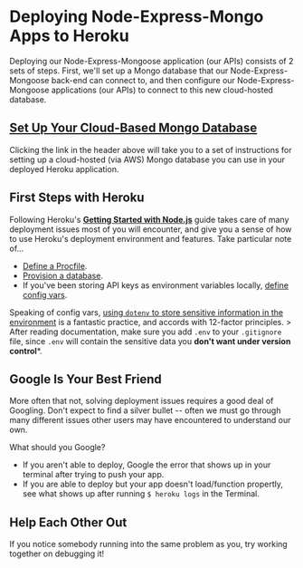 # Deploying Node-Express-Mongo Apps to Heroku

Deploying our Node-Express-Mongoose application (our APIs) consists of 2 sets of steps. First, we'll set up a Mongo database that our Node-Express-Mongoose back-end can connect to, and then configure our Node-Express-Mongoose applications (our APIs) to connect to this new cloud-hosted database.

## [Set Up Your Cloud-Based Mongo Database](./mongodb.md)

Clicking the link in the header above will take you to a set of instructions for setting up a cloud-hosted (via AWS) Mongo database you can use in your deployed Heroku application.

## First Steps with Heroku

Following Heroku's **[Getting Started with Node.js](https://devcenter.heroku.com/articles/getting-started-with-nodejs)** guide takes care of many deployment issues most of you will encounter, and give you a sense of how to use Heroku's deployment environment and features. Take particular note of...

* [Define a Procfile](https://devcenter.heroku.com/articles/getting-started-with-nodejs#define-a-procfile).
* [Provision a database](https://devcenter.heroku.com/articles/getting-started-with-nodejs#provision-a-database).
* If you've been storing API keys as environment variables locally, [define config vars](https://devcenter.heroku.com/articles/getting-started-with-nodejs#define-config-vars).

Speaking of config vars, [using `dotenv` to store sensitive information in the environment](https://github.com/motdotla/dotenv) is a fantastic practice, and accords with 12-factor principles.
    > After reading documentation, make sure you add `.env` to your `.gitignore` file, since `.env` will contain the sensitive data you **don't want under version control***.

## Google Is Your Best Friend

More often that not, solving deployment issues requires a good deal of Googling. Don't expect to find a silver bullet -- often we must go through many different issues other users may have encountered to understand our own.

What should you Google?
* If you aren't able to deploy, Google the error that shows up in your terminal after trying to push your app.
* If you are able to deploy but your app doesn't load/function propertly, see what shows up after running `$ heroku logs` in the Terminal.

## Help Each Other Out

If you notice somebody running into the same problem as you, try working together on debugging it!

